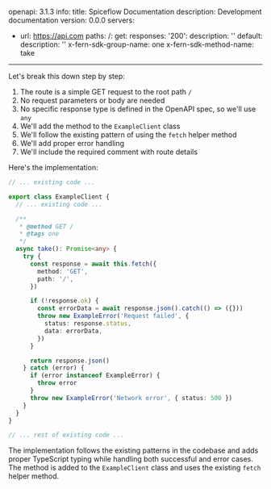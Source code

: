 openapi: 3.1.3
info:
  title: Spiceflow Documentation
  description: Development documentation
  version: 0.0.0
servers:
  - url: https://api.com
paths:
  /:
    get:
      responses:
        '200':
          description: ''
        default:
          description: ''
      x-fern-sdk-group-name: one
      x-fern-sdk-method-name: take

---
Let's break this down step by step:

1. The route is a simple GET request to the root path `/`
2. No request parameters or body are needed
3. No specific response type is defined in the OpenAPI spec, so we'll use `any`
4. We'll add the method to the `ExampleClient` class
5. We'll follow the existing pattern of using the `fetch` helper method
6. We'll add proper error handling
7. We'll include the required comment with route details

Here's the implementation:

```typescript:client.ts
// ... existing code ...

export class ExampleClient {
  // ... existing code ...

  /**
   * @method GET /
   * @tags one
   */
  async take(): Promise<any> {
    try {
      const response = await this.fetch({
        method: 'GET',
        path: '/',
      })

      if (!response.ok) {
        const errorData = await response.json().catch(() => ({}))
        throw new ExampleError('Request failed', {
          status: response.status,
          data: errorData,
        })
      }

      return response.json()
    } catch (error) {
      if (error instanceof ExampleError) {
        throw error
      }
      throw new ExampleError('Network error', { status: 500 })
    }
  }
}

// ... rest of existing code ...
```

The implementation follows the existing patterns in the codebase and adds proper TypeScript typing while handling both successful and error cases. The method is added to the `ExampleClient` class and uses the existing `fetch` helper method.